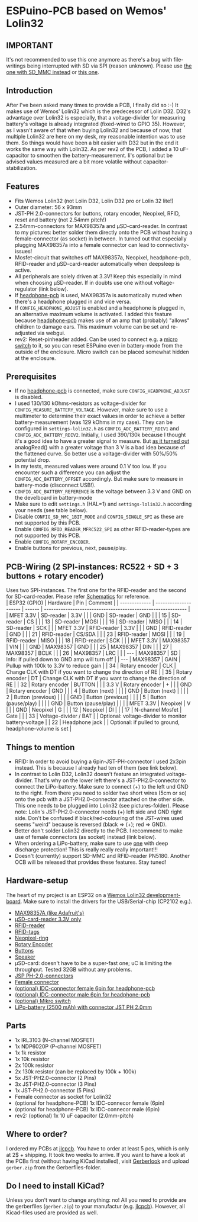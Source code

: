 # ESPuino-PCB based on Wemos' Lolin32

## IMPORTANT
It's not recommended to use this one anymore as there's a bug with file-writings being interrupted with SD via SPI (reason unknown). Please use [the one with SD_MMC instead](https://github.com/biologist79/ESPuino/tree/master/PCBs/Wemos%20Lolin32%20SD_MMC%20PN5180) or [this one](https://forum.espuino.de/t/espuino-minid32-pro-lolin-d32-d32-pro-mit-sd-mmc-und-port-expander-smd/866).

## Introduction
After I've been asked many times to provide a PCB, I finally did so :-) It makes use of Wemos' Lolin32 which is the predecessor of Lolin D32. D32's advantage over Lolin32 is especially, that a voltage-divider for measuring battery's voltage is already integrated (fixed-wired to GPIO 35). However, as I wasn't aware of that when buying Lolin32 and because of now, that multiple Lolin32 are here on my desk, my reasonable intention was to use them. So things would have been a bit easier with D32 but in the end it works the same way with Lolin32. As per rev2 of the PCB, I added a 10 uF-capacitor to smoothen the battery-measurement. Ii's optional but be advised values measured are a bit more volatile without capacitor-stabilization.

## Features
* Fits Wemos Lolin32 (not Lolin D32, Lolin D32 pro or Lolin 32 lite!)
* Outer diameter: 56 x 93mm
* JST-PH 2.0-connectors for buttons, rotary encoder, Neopixel, RFID, reset and battery (not 2.54mm pitch!)
* 2.54mm-connectors for MAX98357a and µSD-card-reader. In contrast to my pictures: better solder them directly onto the PCB without having a female-connector (as socket) in between. In turned out that especially plugging MAX98357a into a female connector can lead to connectivity-issues!
* Mosfet-circuit that switches off MAX98357a, Neopixel, headphone-pcb, RFID-reader and µSD-card-reader automatically when deepsleep is active.
* All peripherals are solely driven at 3.3V! Keep this especially in mind when choosing µSD-reader. If in doubts use one without voltage-regulator (link below).
* If [headphone-pcb](https://github.com/biologist79/ESPuino/tree/master/PCBs/Headphone%20with%20PCM5102a%20and%20TDA1308) is used, MAX98357a is automatically muted when there's a headphone plugged in and vice versa.
* If `CONFIG_HEADPHONE_ADJUST` is enabled and a headphone is plugged in, an alternative maximum volume is activated. I added this feature because [headphone-pcb](https://github.com/biologist79/ESPuino/tree/master/PCBs/Headphone%20with%20PCM5102a%20and%20TDA1308) makes use of an amp that (probably) "allows" children to damage ears. This maximum volume can be set and re-adjusted via webgui.
* rev2: Reset-pinheader added. Can be used to connect e.g. a [micro switch](https://www.ebay.de/itm/10x-Mini-Taster-Drucktaster-klein-Mikroschalter-6x6x5mm-Arduino-Raspberry-Pi/333273061003) to it, so you can reset ESPuino even in battery-mode from the outside of the enclosure. Micro switch can be placed somewhat hidden at the enclosure.

## Prerequisites
* If no [headphone-pcb](https://github.com/biologist79/ESPuino/tree/master/PCBs/Headphone%20with%20PCM5102a%20and%20TDA1308) is connected, make sure `CONFIG_HEADPHONE_ADJUST` is disabled.
* I used 130/130 kOhms-resistors as voltage-divider for `CONFIG_MEASURE_BATTERY_VOLTAGE`. However, make sure to use a multimeter to determine their exact values in order to achieve a better battery-measurement (was 129 kOhms in my case). They can be configured in `settings-lolin32.h` as `CONFIG_ADC_BATTERY_RDIV1` and `CONFIG_ADC_BATTERY_RDIV2`. Initially, I used 390/130k because I thought it's a good idea to have a greater signal to measure. But [as it turned out](https://randomnerdtutorials.com/esp32-adc-analog-read-arduino-ide/) analogRead() with a greater voltage than 3 V is a bad idea because of the flattened curve. So better use a voltage-divider with 50%/50% potential drop.
* In my tests, measured values were around 0.1 V too low. If you encounter such a difference you can adjust the `CONFIG_ADC_BATTERY_OFFSET` accordingly. But make sure to measure in battery-mode (disconnect USB!).
* `CONFIG_ADC_BATTERY_REFERENCE` is the voltage between 3.3 V and GND on the develboard in battery-mode
* Make sure to edit `settings.h` (HAL=1) and `settings-lolin32.h` according your needs (see table below).
* Disable `CONFIG_SD_MMC_1BIT_MODE` and `CONFIG_SINGLE_SPI` as these are not supported by this PCB.
* Enable `CONFIG_RFID_READER_MFRC522_SPI` as other RFID-reader-types are not supported by this PCB.
* Enable `CONFIG_ROTARY_ENCODER`.
* Enable buttons for previous, next, pause/play.
## PCB-Wiring (2 SPI-instances: RC522 + SD + 3 buttons + rotary encoder)
Uses two SPI-instances. The first one for the RFID-reader and the second for SD-card-reader. Please refer [Schematics](Pictures/Schematics.pdf) for reference.<br />
| ESP32 (GPIO)  | Hardware              | Pin    | Comment                                                      |
| ------------- | --------------------- | ------ | ------------------------------------------------------------ |
| MFET 3.3V     | SD-reader             | 3.3V   |                                                              |
| GND           | SD-reader             | GND    |                                                              |
| 15            | SD-reader             | CS     |                                                              |
| 13            | SD-reader             | MOSI   |                                                              |
| 16            | SD-reader             | MISO   |                                                              |
| 14            | SD-reader             | SCK    |                                                              |
| MFET 3.3V     | RFID-reader           | 3.3V   |                                                              |
| GND           | RFID-reader           | GND    |                                                              |
| 21            | RFID-reader           | CS/SDA |                                                              |
| 23            | RFID-reader           | MOSI   |                                                              |
| 19            | RFID-reader           | MISO   |                                                              |
| 18            | RFID-reader           | SCK    |                                                              |
| MFET 3.3V     | MAX98357              | VIN    |                                                              |
| GND           | MAX98357              | GND    |                                                              |
| 25            | MAX98357              | DIN    |                                                              |
| 27            | MAX98357              | BCLK   |                                                              |
| 26            | MAX98357              | LRC    |                                                              |
| ---           | MAX98357              | SD     | Info: if pulled down to GND amp will turn off                |
| ---           | MAX98357              | GAIN   | Pullup with 100k to 3.3V to reduce gain                      |
| 34            | Rotary encoder        | CLK    | Change CLK with DT if you want to change the direction of RE |
| 35            | Rotary encoder        | DT     | Change CLK with DT if you want to change the direction of RE |
| 32            | Rotary encoder        | BUTTON |                                                              |
| 3.3 V         | Rotary encoder        | +      |                                                              |
| GND           | Rotary encoder        | GND    |                                                              |
| 4             | Button (next)         |        |                                                              |
| GND           | Button (next)         |        |                                                              |
| 2             | Button (previous)     |        |                                                              |
| GND           | Button (previous)     |        |                                                              |
| 5             | Button (pause/play)   |        |                                                              |
| GND           | Button (pause/play)   |        |                                                              |
| MFET 3.3V     | Neopixel              | V      |                                                              |
| GND           | Neopixel              | G      |                                                              |
| 12            | Neopixel              | DI     |                                                              |
| 17            | N-channel Mosfet      | Gate   |                                                              |
| 33            | Voltage-divider / BAT |        | Optional: voltage-divider to monitor battery-voltage         |
| 22            | Headphone jack        |        | Optional: if pulled to ground, headphone-volume is set       |

## Things to mention
* RFID: In order to avoid buying a 6pin-JST-PH-connector I used 2x3pin instead. This is because I already had ten of them (see link below).
* In contrast to Lolin D32, Lolin32 doesn't feature an integrated voltage-divider. That's why on the lower left there's a JST-PH2.0-connector to connect the LiPo-battery. Make sure to connect (+) to the left und GND to the right. From there you need to solder two short wires (5cm or so) onto the pcb with a JST-PH2.0-connector attached on the other side. This one needs to be plugged into Lolin32 (see pictures-folder). Please note: Lolin's JST-PH2.0-connector needs (+) left side and GND right side. Don't be confused if black/red-colouring of the JST-wires used seems "weird" because is reversed (black => (+); red => GND).
* Better don't solder Lolin32 directly to the PCB. I recommend to make use of female connectors (as socket) instead (link below).
* When ordering a LiPo-battery, make sure to use [one](https://www.eremit.de/p/eremit-3-7v-2500mah-lipo-104050-jst-ph-2-0mm) with deep discharge protection! This is really really really important!!!
* Doesn't (currently) support SD-MMC and RFID-reader PN5180. Another OCB will be released that provides these features. Stay tuned!

## Hardware-setup
The heart of my project is an ESP32 on a [Wemos Lolin32 development-board](https://www.ebay.de/itm/4MB-Flash-WEMOS-Lolin32-V1-0-0-WIFI-Bluetooth-Card-Based-ESP-32-ESP-WROOM-32/162716855489). Make sure to install the drivers for the USB/Serial-chip (CP2102 e.g.).
* [MAX98357A (like Adafruit's)](https://de.aliexpress.com/item/32999952454.html)
* [µSD-card-reader 3.3V only](https://www.ebay.de/itm/Micro-SPI-Kartenleser-Card-Reader-2GB-SD-8GB-SDHC-Card-3-3V-ESP8266-Arduino-NEU/333796577968)
* [RFID-reader](https://www.amazon.de/AZDelivery-Reader-Arduino-Raspberry-gratis/dp/B074S8MRQ7)
* [RFID-tags](https://www.amazon.de/AZDelivery-Keycard-56MHz-Schlüsselkarte-Karte/dp/B07TVJPTM7)
* [Neopixel-ring](https://de.aliexpress.com/item/32673883645.html)
* [Rotary Encoder](https://de.aliexpress.com/item/33041814942.html)
* [Buttons](https://de.aliexpress.com/item/32896285438.html)
* [Speaker](https://www.visaton.de/de/produkte/chassiszubehoer/breitband-systeme/fr-7-4-ohm)
* µSD-card: doesn't have to be a super-fast one; uC is limiting the throughput. Tested 32GB without any problems.
* [JSP PH-2.0-connectors](https://de.aliexpress.com/item/32968344273.html)
* [Female connector](https://de.aliexpress.com/item/32724478308.html)
* [(optional) IDC-connector female 6pin for headphone-pcb](https://de.aliexpress.com/item/33029492417.html)
* [(optional) IDC-connector male 6pin for headphone-pcb](https://de.aliexpress.com/item/1005001400147026.html)
* [(optional) Mikro switch](https://www.ebay.de/itm/10x-Mini-Taster-Drucktaster-klein-Mikroschalter-6x6x5mm-Arduino-Raspberry-Pi/333273061003)
* [LiPo-battery (2500 mAh) with connector JST PH 2.0mm](https://www.eremit.de/p/eremit-3-7v-2500mah-lipo-104050-jst-ph-2-0mm)

## Parts
* 1x IRL3103 (N-channel MOSFET)
* 1x NDP6020P (P-channel MOSFET)
* 1x 1k resistor
* 1x 10k resistor
* 2x 100k resistor
* 2x 130k resistor (can be replaced by 100k + 100k)
* 5x JST-PH2.0-connector (2 Pins)
* 3x JST-PH2.0-connector (3 Pins)
* 1x JST-PH2.0-connector (5 Pins)
* Female connector as socket for Lolin32
* (optional for headphone-PCB) 1x IDC-connecor female (6pin)
* (optional for headphone-PCB) 1x IDC-connecor male (6pin)
* rev2: (optional) 1x 10 uF capacitor (2.0mm-pitch)

## Where to order?
I ordered my PCBs at [jlcpcb](https://jlcpcb.com/). You have to order at least 5 pcs, which is only at 2$ + shipping. It took two weeks to arrive. If you want to have a look at the PCBs first (without having KiCad installed), visit [Gerberlook](https://www.gerblook.org/) and upload `gerber.zip` from the Gerberfiles-folder.

## Do I need to install KiCad?
Unless you don't want to change anything: no! All you need to provide are the gerberfiles (`gerber.zip`) to your manufactur (e.g. [jlcpcb](https://jlcpcb.com/)). However, all Kicad-files used are provided as well.
